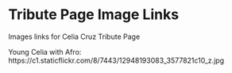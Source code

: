 # Tribute Page Image Links
Images links for Celia Cruz Tribute Page
<p>Young Celia with Afro: https://c1.staticflickr.com/8/7443/12948193083_3577821c10_z.jpg
